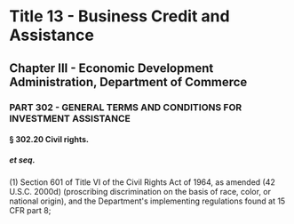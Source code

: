 
# Title 13 - Business Credit and Assistance
## Chapter III - Economic Development Administration, Department of Commerce
### PART 302 - GENERAL TERMS AND CONDITIONS FOR INVESTMENT ASSISTANCE
#### § 302.20 Civil rights.
##### et seq.

(1) Section 601 of Title VI of the Civil Rights Act of 1964, as amended (42 U.S.C. 2000d) (proscribing discrimination on the basis of race, color, or national origin), and the Department's implementing regulations found at 15 CFR part 8;
